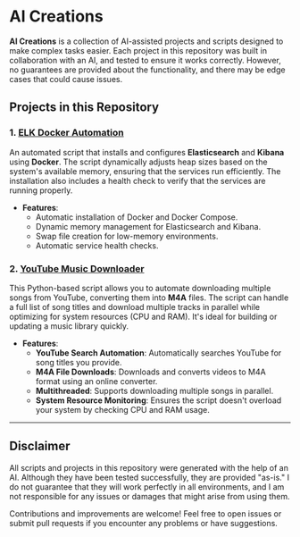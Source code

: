 # AI Creations

**AI Creations** is a collection of AI-assisted projects and scripts designed to make complex tasks easier. Each project in this repository was built in collaboration with an AI, and tested to ensure it works correctly. However, no guarantees are provided about the functionality, and there may be edge cases that could cause issues.

## Projects in this Repository

### 1. [ELK Docker Automation](./ELK-Docker-Automation/README.md)
An automated script that installs and configures **Elasticsearch** and **Kibana** using **Docker**. The script dynamically adjusts heap sizes based on the system's available memory, ensuring that the services run efficiently. The installation also includes a health check to verify that the services are running properly.

- **Features**:
  - Automatic installation of Docker and Docker Compose.
  - Dynamic memory management for Elasticsearch and Kibana.
  - Swap file creation for low-memory environments.
  - Automatic service health checks.

### 2. [YouTube Music Downloader](./YouTube-Music-Downloader/README.md)

This Python-based script allows you to automate downloading multiple songs from YouTube, converting them into **M4A** files. The script can handle a full list of song titles and download multiple tracks in parallel while optimizing for system resources (CPU and RAM). It's ideal for building or updating a music library quickly.

- **Features**:
  - **YouTube Search Automation**: Automatically searches YouTube for song titles you provide.
  - **M4A File Downloads**: Downloads and converts videos to M4A format using an online converter.
  - **Multithreaded**: Supports downloading multiple songs in parallel.
  - **System Resource Monitoring**: Ensures the script doesn't overload your system by checking CPU and RAM usage.

---

## Disclaimer

All scripts and projects in this repository were generated with the help of an AI. Although they have been tested successfully, they are provided "as-is." I do not guarantee that they will work perfectly in all environments, and I am not responsible for any issues or damages that might arise from using them.

Contributions and improvements are welcome! Feel free to open issues or submit pull requests if you encounter any problems or have suggestions.

